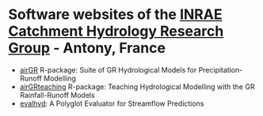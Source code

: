 # Software websites of the [INRAE Catchment Hydrology Research Group](https://webgr.inrae.fr/en/home/) - Antony, France

- [airGR](https://hydrogr.github.io/airGR/) R-package: Suite of GR Hydrological Models for Precipitation-Runoff Modelling
- [airGRteaching](https://hydrogr.github.io/airGRteaching/) R-package: Teaching Hydrological Modelling with the GR Rainfall-Runoff Models
- [evalhyd](https://hydrogr.github.io/evalhyd/): A Polyglot Evaluator for Streamflow Predictions

